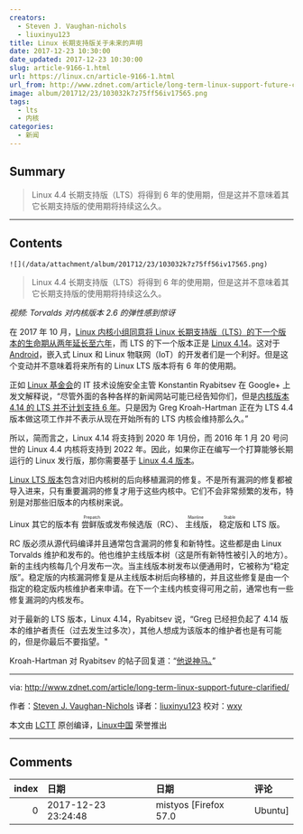 ```yaml
---
creators:
  - Steven J. Vaughan-nichols
  - liuxinyu123
title: Linux 长期支持版关于未来的声明
date: 2017-12-23 10:30:00
date_updated: 2017-12-23 10:30:00
slug: article-9166-1.html
url: https://linux.cn/article-9166-1.html
url_from: http://www.zdnet.com/article/long-term-linux-support-future-clarified/
image: album/201712/23/103032k7z75ff56iv17565.png
tags:
  - lts
  - 内核
categories:
  - 新闻
---
```


## Summary

> Linux 4.4 长期支持版（LTS）将得到 6 年的使用期，但是这并不意味着其它长期支持版的使用期将持续这么久。

***

<!-- more -->

## Contents

`![](/data/attachment/album/201712/23/103032k7z75ff56iv17565.png)`

> 
> Linux 4.4 长期支持版（LTS）将得到 6 年的使用期，但是这并不意味着其它长期支持版的使用期将持续这么久。
> 
> 
> 

*视频: Torvalds 对内核版本 2.6 的弹性感到惊讶*

在 2017 年 10 月，[Linux 内核小组同意将 Linux 长期支持版（LTS）的下一个版本的生命期从两年延长至六年](http://www.zdnet.com/article/long-term-support-linux-gets-a-longer-lease-on-life/)，而 LTS 的下一个版本正是 [Linux 4.14](http://www.zdnet.com/article/the-new-long-term-linux-kernel-linux-4-14-has-arrived/)。这对于 [Android](https://www.android.com/)，嵌入式 Linux 和 Linux 物联网（IoT）的开发者们是一个利好。但是这个变动并不意味着将来所有的 Linux LTS 版本将有 6 年的使用期。

正如 [Linux 基金会](https://www.linuxfoundation.org/)的 IT 技术设施安全主管 Konstantin Ryabitsev 在 Google+ 上发文解释说，“尽管外面的各种各样的新闻网站可能已经告知你们，但是[内核版本 4.14 的 LTS 并不计划支持 6 年](https://plus.google.com/u/0/+KonstantinRyabitsev/posts/Lq97ZtL8Xw9)。只是因为 Greg Kroah-Hartman 正在为 LTS 4.4 版本做这项工作并不表示从现在开始所有的 LTS 内核会维持那么久。”

所以，简而言之，Linux 4.14 将支持到 2020 年 1月份，而 2016 年 1 月 20 号问世的 Linux 4.4 内核将支持到 2022 年。因此，如果你正在编写一个打算能够长期运行的 Linux 发行版，那你需要基于 [Linux 4.4 版本](http://www.zdnet.com/article/whats-new-and-nifty-in-linux-4-4/)。

[Linux LTS 版本](https://www.kernel.org/releases.html)包含对旧内核树的后向移植漏洞的修复。不是所有漏洞的修复都被导入进来，只有重要漏洞的修复才用于这些内核中。它们不会非常频繁的发布，特别是对那些旧版本的内核树来说。

Linux 其它的版本有<ruby> 尝鲜版 <rt>  Prepatch </rt></ruby>或发布候选版（RC）、<ruby> 主线版 <rt>  Mainline </rt></ruby>，<ruby> 稳定版 <rt>  Stable </rt></ruby>和 LTS 版。

RC 版必须从源代码编译并且通常包含漏洞的修复和新特性。这些都是由 Linux Torvalds 维护和发布的。他也维护主线版本树（这是所有新特性被引入的地方）。新的主线内核每几个月发布一次。当主线版本树发布以便通用时，它被称为“稳定版”。稳定版的内核漏洞修复是从主线版本树后向移植的，并且这些修复是由一个指定的稳定版内核维护者来申请。在下一个主线内核变得可用之前，通常也有一些修复漏洞的内核发布。

对于最新的 LTS 版本，Linux 4.14，Ryabitsev 说，“Greg 已经担负起了 4.14 版本的维护者责任（过去发生过多次），其他人想成为该版本的维护者也是有可能的，但是你最后不要指望。"

Kroah-Hartman 对 Ryabitsev 的帖子回复道：“[他说神马。](https://plus.google.com/u/0/+gregkroahhartman/posts/ZUcSz3Sn1Hc)”

---

via: <http://www.zdnet.com/article/long-term-linux-support-future-clarified/>

作者：[Steven J. Vaughan-Nichols](http://www.zdnet.com/meet-the-team/us/steven-j-vaughan-nichols/) 译者：[liuxinyu123](https://github.com/liuxinyu123) 校对：[wxy](https://github.com/wxy)

本文由 [LCTT](https://github.com/LCTT/TranslateProject) 原创编译，[Linux中国](https://linux.cn/) 荣誉推出

***

## Comments

|   index | 日期                | 日期                          | 评论                        |
|--------:|:--------------------|:------------------------------|:----------------------------|
|       0 | 2017-12-23 23:24:48 | mistyos [Firefox 57.0|Ubuntu] | 看来linux内核已经足够稳定了 |
